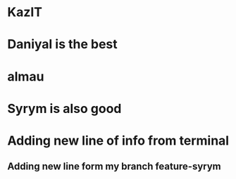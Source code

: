 # KazIT


# Daniyal is the best
# almau


# Syrym is also good

# Adding new line of info from terminal

## Adding new line form my branch feature-syrym
